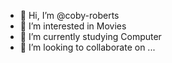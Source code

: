 - 👋 Hi, I’m @coby-roberts
- 👀 I’m interested in Movies
- 🌱 I’m currently studying Computer
- 💞️ I’m looking to collaborate on ...

<!---
coby-roberts/coby-roberts is a ✨ special ✨ repository because its `README.md` (this file) appears on your GitHub profile.
You can click the Preview link to take a look at your changes.
--->
